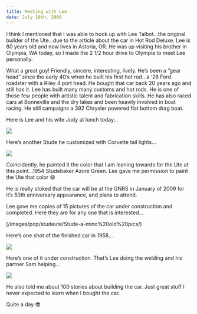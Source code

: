```yaml
---
title: Meeting with Lee
date: July 18th, 2008
---
```


I think I mentioned that I was able to hook up with Lee Talbot…the original builder of the Ute…due to the article about the car in Hot Rod Deluxe. Lee is 80 years old and now lives in Astoria, OR. He was up visiting his brother in Olympia, WA today, so I made the 2 1/2 hour drive to Olympia to meet Lee personally.

What a great guy! Friendly, sincere, interesting, lively. He’s been a “gear head” since the early 40’s when he built his first hot rod…a ‘28 Ford roadster with a Riley 4 port head. He bought that car back 20 years ago and still has it. Lee has built many many customs and hot rods. He is one of those few people with artistic talent and fabrication skills. He has also raced cars at Bonneville and the dry lakes and been heavily involved in boat racing. He still campaigns a 392 Chrysler powered flat bottom drag boat.

Here is Lee and his wife Judy at lunch today…

![](/images/pop/studeute/Stude-a-mino%20old%20pics/pics038.jpg)

Here’s another Stude he customized with Corvette tail lights…

![](/images/pop/studeute/Stude-a-mino%20old%20pics/oldpics1.jpg)

Coincidently, he painted it the color that I am leaning towards for the Ute at this point…1954 Studebaker Azore Green. Lee gave me permission to paint the Ute that color 😄

He is really stoked that the car will be at the GNRS in January of 2009 for it’s 50th anniversary appearance, and plans to attend.

Lee gave me copies of 15 pictures of the car under construction and completed. Here they are for any one that is interested…

[/images/pop/studeute/Stude-a-mino%20old%20pics/)

Here’s one shot of the finished car in 1958…

![](/images/pop/studeute/Stude-a-mino%20old%20pics/oldpics6.jpg)

Here’s one of it under construction. That’s Lee doing the welding and his partner Sam helping…

![](/images/pop/studeute/Stude-a-mino%20old%20pics/oldpics14.jpg)

He also told me about 100 stories about building the car. Just great stuff I never expected to learn when I bought the car.

Quite a day 😎
